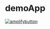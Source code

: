 # demoApp
[![amplifybutton](https://oneclick.amplifyapp.com/button.svg)](https://console.aws.amazon.com/amplify/home#/deploy?repo=https://github.com/GSNadarajan/demoApp)

